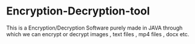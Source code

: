 # Encryption-Decryption-tool
This is a Encryption/Decryption Software purely made in JAVA through which we can encrypt or decrypt images , text files , mp4 files , docx etc.
